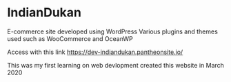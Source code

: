 # IndianDukan
E-commerce site developed using WordPress Various plugins and themes used such as WooCommerce and OceanWP

Access with this link
https://dev-indiandukan.pantheonsite.io/

This was my first learning on web devlopment created this website in March 2020

